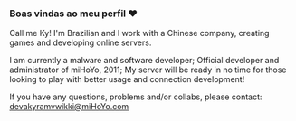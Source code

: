 ### Boas vindas ao meu perfil ♥

Call me Ky! I'm Brazilian and I work with a Chinese company, creating games and developing online servers.

I am currently a malware and software developer;
Official developer and administrator of miHoYo, 2011;
My server will be ready in no time for those looking to play with better usage and connection development!

If you have any questions, problems and/or collabs, please contact:
devakyramvwikki@miHoYo.com
